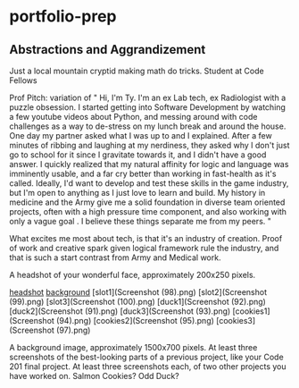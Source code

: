 # portfolio-prep

## Abstractions and Aggrandizement

Just a local mountain cryptid making math do tricks. Student at Code Fellows

Prof Pitch: 
  variation of " Hi, I'm Ty. I'm an ex Lab tech, ex Radiologist with a puzzle obsession. I started getting into Software Development by watching a few youtube videos about Python, and messing around with code challenges as a way to de-stress on my lunch break and around the house. One day my partner asked what I was up to and I explained. After a few minutes of ribbing and laughing at my nerdiness, they asked why I don't just go to school for it since I gravitate towards it, and I didn't have a good answer.
  I quickly realized that my natural affinity for logic and language was imminently usable, and a far cry better than working in fast-health as it's called. 
  Ideally, I'd want to develop and test these skills in the game industry, but I'm open to anything as I just love to learn and build.
  My history in medicine and the Army give me a solid foundation in diverse team oriented projects, often with a high pressure time component, and also  working with only a vague goal .
  I believe these things separate me from my peers. "

What excites me most about tech, is that it's an industry of creation. Proof of work and creative spark given logical framework rule the industry, and that is such a start contrast from Army and Medical work.



A headshot of your wonderful face, approximately 200x250 pixels.

[headshot](WIN_20230108_12_23_25_Pro.jpg)
[background](WIN_20230108_12_32_00_Pro.jpg)
[slot1](Screenshot (98).png)
[slot2](Screenshot (99).png)
[slot3](Screenshot (100).png)
[duck1](Screenshot (92).png)
[duck2](Screenshot (91).png)
[duck3](Screenshot (93).png)
[cookies1](Screenshot (94).png)
[cookies2](Screenshot (95).png)
[cookies3](Screenshot (97).png)

A background image, approximately 1500x700 pixels.
At least three screenshots of the best-looking parts of a previous project, like your Code 201 final project.
At least three screenshots each, of two other projects you have worked on. Salmon Cookies? Odd Duck?
